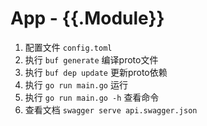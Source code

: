 # App - {{.Module}}

1. 配置文件 `config.toml`
2. 执行 `buf generate` 编译proto文件
3. 执行 `buf dep update` 更新proto依赖
4. 执行 `go run main.go` 运行
5. 执行 `go run main.go -h` 查看命令
6. 查看文档 `swagger serve api.swagger.json`

